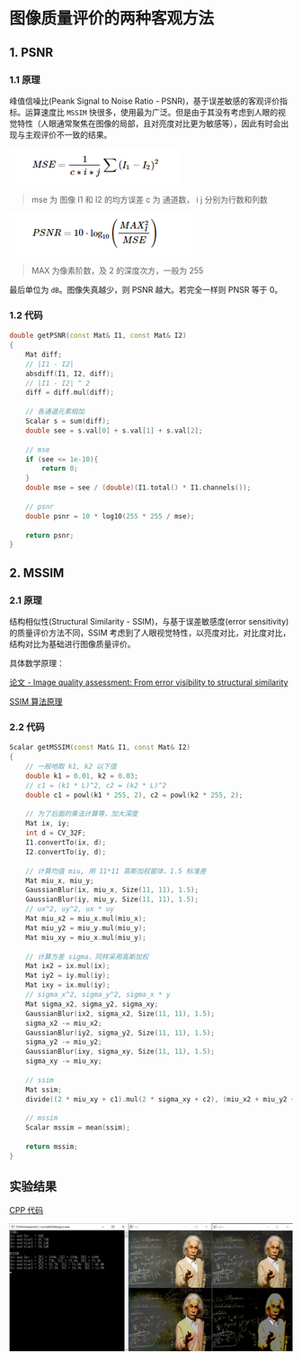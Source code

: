 # 图像质量评价的两种客观方法

## 1. PSNR

### 1.1 原理

峰值信噪比(Peank Signal to Noise Ratio - PSNR)，基于误差敏感的客观评价指标。运算速度比 `MSSIM` 快很多，使用最为广泛。但是由于其没有考虑到人眼的视觉特性（人眼通常聚焦在图像的局部，且对亮度对比更为敏感等），因此有时会出现与主观评价不一致的结果。

![](https://github.com/PatrickLin1993/DIP/blob/master/ImageQualityEvaluation/pics/mse.png)

>mse 为 图像 I1 和 I2 的均方误差
>c 为 通道数， i j 分别为行数和列数

![](https://github.com/PatrickLin1993/DIP/blob/master/ImageQualityEvaluation/pics/psnr.png)

>MAX 为像素阶数，及 2 的深度次方，一般为 255

最后单位为 `dB`。图像失真越少，则 PSNR 越大。若完全一样则 PNSR 等于 0。

### 1.2 代码

```cpp
double getPSNR(const Mat& I1, const Mat& I2)
{
	Mat diff;
	// |I1 - I2|
	absdiff(I1, I2, diff);	
	// |I1 - I2| ^ 2
	diff = diff.mul(diff);
	
	// 各通道元素相加
	Scalar s = sum(diff);
	double see = s.val[0] + s.val[1] + s.val[2];
	
	// mse
	if (see <= 1e-10){
		return 0;
	}
	double mse = see / (double)(I1.total() * I1.channels());

	// psnr
	double psnr = 10 * log10(255 * 255 / mse);

	return psnr;
}
```

## 2. MSSIM

### 2.1 原理

结构相似性(Structural Similarity - SSIM)，与基于误差敏感度(error sensitivity)的质量评价方法不同，SSIM 考虑到了人眼视觉特性，以亮度对比，对比度对比，结构对比为基础进行图像质量评价。

具体数学原理：

[论文 - Image quality assessment: From error visibility to structural similarity](https://wenku.baidu.com/view/c383c03283c4bb4cf7ecd12b.html)

[SSIM 算法原理](http://blog.csdn.net/ecnu18918079120/article/details/60149864)

### 2.2 代码

```cpp
Scalar getMSSIM(const Mat& I1, const Mat& I2)
{
	// 一般地取 k1, k2 以下值
	double k1 = 0.01, k2 = 0.03;
	// c1 = (k1 * L)^2, c2 = (k2 * L)^2
	double c1 = powl(k1 * 255, 2), c2 = powl(k2 * 255, 2);

	// 为了后面的乘法计算等，加大深度
	Mat ix, iy;
	int d = CV_32F;
	I1.convertTo(ix, d);
	I2.convertTo(iy, d);
	
	// 计算均值 miu, 用 11*11 高斯加权窗体，1.5 标准差
	Mat miu_x, miu_y;
	GaussianBlur(ix, miu_x, Size(11, 11), 1.5);
	GaussianBlur(iy, miu_y, Size(11, 11), 1.5);
	// ux^2, uy^2, ux * uy 
	Mat miu_x2 = miu_x.mul(miu_x);
	Mat miu_y2 = miu_y.mul(miu_y);
	Mat miu_xy = miu_x.mul(miu_y);

	// 计算方差 sigma，同样采用高斯加权
	Mat ix2 = ix.mul(ix);
	Mat iy2 = iy.mul(iy);
	Mat ixy = ix.mul(iy);
	// sigma_x^2, sigma_y^2, sigma_x * y
	Mat sigma_x2, sigma_y2, sigma_xy;
	GaussianBlur(ix2, sigma_x2, Size(11, 11), 1.5);
	sigma_x2 -= miu_x2;
	GaussianBlur(iy2, sigma_y2, Size(11, 11), 1.5);
	sigma_y2 -= miu_y2;
	GaussianBlur(ixy, sigma_xy, Size(11, 11), 1.5);
	sigma_xy -= miu_xy;

	// ssim
	Mat ssim;
	divide((2 * miu_xy + c1).mul(2 * sigma_xy + c2), (miu_x2 + miu_y2 + c1).mul(sigma_x2 + sigma_y2 + c2), ssim);

	// mssim
	Scalar mssim = mean(ssim);

	return mssim;
}
```

## 实验结果

[CPP 代码](https://github.com/PatrickLin1993/DIP/blob/master/ImageQualityEvaluation/ImageQualityEvaluation.cpp)

![](https://github.com/PatrickLin1993/DIP/blob/master/ImageQualityEvaluation/pics/res.png)